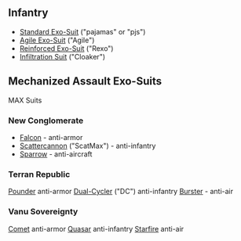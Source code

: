 ## Infantry

- [Standard Exo-Suit](Standard_Exo-Suit.md) ("pajamas" or
  "pjs")
- [Agile Exo-Suit](Agile_Exo-Suit.md) ("Agile")
- [Reinforced Exo-Suit](Reinforced_Exo-Suit.md) ("Rexo")
- [Infiltration Suit](Infiltration_Suit.md) ("Cloaker")

## Mechanized Assault Exo-Suits

MAX Suits

### New Conglomerate

- [Falcon](Falcon.md) - anti-armor
- [Scattercannon](Scattercannon.md) ("ScatMax") -
  anti-infantry
- [Sparrow](Sparrow.md) - anti-aircraft

### Terran Republic

[Pounder](Pounder.md) anti-armor
[Dual-Cycler](Dual-Cycler.md) ("DC") anti-infantry
[Burster](Burster.md) - anti-air

### Vanu Sovereignty

[Comet](Comet.md) anti-armor [Quasar](Quasar.md)
anti-infantry [Starfire](Starfire.md) anti-air
